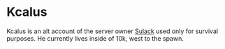 # Kcalus

 Kcalus is an alt account of the server owner [Sulack](sulack) used only for survival purposes. He currently lives inside of 10k, west to the spawn.
 
 
